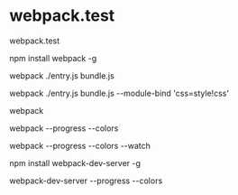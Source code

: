 # webpack.test
webpack.test

npm install webpack -g

webpack ./entry.js bundle.js

webpack ./entry.js bundle.js --module-bind 'css=style!css'

webpack

webpack --progress --colors

webpack --progress --colors --watch

npm install webpack-dev-server -g

webpack-dev-server --progress --colors